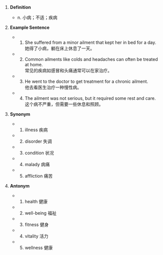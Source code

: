1. **Definition**
    
    - n. 小病；不适；疾病
2. **Example Sentence**
    
    - 1. She suffered from a minor ailment that kept her in bed for a day.  
            她得了小病，躺在床上休息了一天。
    - 2. Common ailments like colds and headaches can often be treated at home.  
            常见的疾病如感冒和头痛通常可以在家治疗。
    - 3. He went to the doctor to get treatment for a chronic ailment.  
            他去看医生治疗一种慢性病。
    - 4. The ailment was not serious, but it required some rest and care.  
            这个病不严重，但需要一些休息和照顾。
3. **Synonym**
    
    - 1. illness 疾病
    - 2. disorder 失调
    - 3. condition 状况
    - 4. malady 病痛
    - 5. affliction 痛苦
4. **Antonym**
    
    - 1. health 健康
    - 2. well-being 福祉
    - 3. fitness 健身
    - 4. vitality 活力
    - 5. wellness 健康